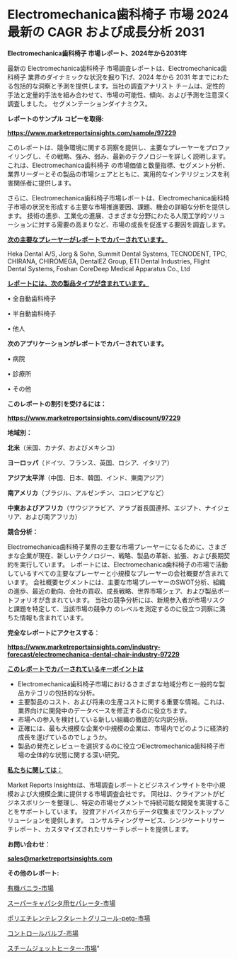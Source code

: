 # Electromechanica歯科椅子 市場 2024 最新の CAGR および成長分析 2031

<strong>Electromechanica歯科椅子 市場レポート、2024年から2031年</strong>

最新の Electromechanica歯科椅子 市場調査レポートは、Electromechanica歯科椅子 業界のダイナミックな状況を掘り下げ、2024 年から 2031 年までにわたる包括的な洞察と予測を提供します。当社の調査アナリスト チームは、定性的手法と定量的手法を組み合わせて、市場の可能性、傾向、および予測を注意深く調査しました。 セグメンテーションダイナミクス。



<strong>レポートのサンプル コピーを取得:</strong> <a href=https://www.marketreportsinsights.com/sample/97229>

<strong><u>https://www.marketreportsinsights.com/sample/97229</u></strong></a>

このレポートは、競争環境に関する洞察を提供し、主要なプレーヤーをプロファイリングし、その戦略、強み、弱み、最新のテクノロジーを詳しく説明します。 これは、Electromechanica歯科椅子 の市場価値と数量指標、セグメント分析、業界リーダーとその製品の市場シェアとともに、実用的なインテリジェンスを利害関係者に提供します。

さらに、Electromechanica歯科椅子市場レポートは、Electromechanica歯科椅子市場の状況を形成する主要な市場推進要因、課題、機会の詳細な分析を提供します。 技術の進歩、工業化の進展、さまざまな分野にわたる人間工学的ソリューションに対する需要の高まりなど、市場の成長を促進する要因を調査します。



<strong><u>次の主要なプレーヤーがレポートでカバーされています。</u></strong>

Heka Dental A/S, Jorg & Sohn, Summit Dental Systems, TECNODENT, TPC, CHIRANA, CHIROMEGA, DentalEZ Group, ETI Dental Industries, Flight Dental Systems, Foshan CoreDeep Medical Apparatus Co., Ltd



<strong><u><b>レポートには、次の製品タイプが含まれています。</b></u></strong>

• 全自動歯科椅子

• 半自動歯科椅子

• 他人



<strong><b>次のアプリケーションがレポートでカバーされています。</b></strong>

• 病院

• 診療所

• その他



<strong><b>このレポートの割引を受けるには：</b></strong><a href=https://www.marketreportsinsights.com/discount/97229>

<strong><u>https://www.marketreportsinsights.com/discount/97229</u></strong></a>



<strong>地域別：</strong>



<strong>北米</strong>（米国、カナダ、およびメキシコ）



<strong>ヨーロッパ</strong>（ドイツ、フランス、英国、ロシア、イタリア）



<strong>アジア太平洋</strong>（中国、日本、韓国、インド、東南アジア）



<strong>南アメリカ</strong>（ブラジル、アルゼンチン、コロンビアなど）



<strong>中東およびアフリカ</strong>（サウジアラビア、アラブ首長国連邦、エジプト、ナイジェリア、および南アフリカ）



<strong>競合分析：</strong>

Electromechanica歯科椅子業界の主要な市場プレーヤーになるために、さまざまな企業が現在、新しいテクノロジー、戦略、製品の革新、拡張、および長期契約を実行しています。 レポートには、Electromechanica歯科椅子の市場で活動しているすべての主要なプレーヤーと小規模なプレーヤーの会社概要が含まれています。 会社概要セグメントには、主要な市場プレーヤーのSWOT分析、組織の進歩、最近の動向、会社の買収、成長戦略、世界市場シェア、および製品ポートフォリオが含まれています。 当社の競争分析には、新規参入者が市場リスクと課題を特定して、当該市場の競争力 のレベルを測定するのに役立つ洞察に満ちた情報も含まれています。



<strong>完全なレポートにアクセスする</strong>：

<a href=https://www.marketreportsinsights.com/industry-forecast/electromechanica-dental-chair-industry-97229>

<strong><u>https://www.marketreportsinsights.com/industry-forecast/electromechanica-dental-chair-industry-97229</u></strong></a>



<strong><u><b>このレポートでカバーされているキーポイントは</b></u></strong>
<ul>
  <li>Electromechanica歯科椅子市場におけるさまざまな地域分布と一般的な製品カテゴリの包括的な分析。</li>
  <li>主要製品のコスト、および将来の生産コストに関する重要な情報。これは、業界向けに開発中のデータベースを修正するのに役立ちます。</li>
  <li>市場への参入を検討している新しい組織の徹底的な内訳分析。</li>
  <li>正確には、最も大規模な企業や中規模の企業は、市場内でどのように経済的成長を遂げているのでしょうか。</li>
  <li>製品の発売とレビューを選択するのに役立つElectromechanica歯科椅子市場の全体的な状態に関する深い研究。</li>
</ul>


<strong><u><b>私たちに関しては：</b></u></strong>

Market Reports Insightsは、市場調査レポートとビジネスインサイトを中小規模および大規模企業に提供する市場調査会社です。 同社は、クライアントがビジネスポリシーを整理し、特定の市場セグメントで持続可能な開発を実現することをサポートしています。 投資アドバイスからデータ収集までワンストップソリューションを提供します。 コンサルティングサービス、シンジケートリサーチレポート、カスタマイズされたリサーチレポートを提供します。



<strong><b>お問い合わせ</b></strong>：

<a href=mailto:sales@marketreportsinsights.com>

<strong><u>sales@marketreportsinsights.com</u></strong></a>



<strong>その他のレポート:</strong>

<a href=https://www.linkedin.com/pulse/有機バニラ-市場-2023-収益と成長ドライバー-2030-trend-tracking-toolbox-24-analysis-de5vf/>有機バニラ-市場</a>

<a href=https://www.linkedin.com/pulse/スーパーキャパシタ用セパレータ-市場-2030-年までの需要に焦点を当てた-barmf/>スーパーキャパシタ用セパレータ-市場</a>

<a href=https://www.linkedin.com/pulse/ポリエチレンテレフタレートグリコール-petg-市場-2023-収益と成長ドライバー-2030-pr-news-hub-ufhic/>ポリエチレンテレフタレートグリコール-petg-市場</a>

<a href=https://www.linkedin.com/pulse/コントロールバルブ-市場-2023-swot-分析と最新イノベーション-2030-33mjf/>コントロールバルブ-市場</a>

<a href=https://www.linkedin.com/pulse/スチームジェットヒーター-市場-2023-収益と成長ドライバー-2030-1hwpf/>スチームジェットヒーター-市場</a>"
